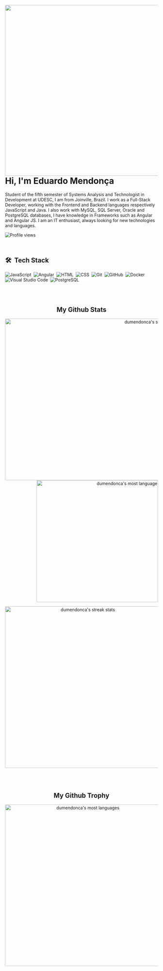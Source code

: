 <img align="right" height=560em src="https://raw.githubusercontent.com/gist/DuMendonca/bf1e3e2af53092271100c4b95148a7c2/raw/143d839b89d12003cac74cda50fab5ab0316ad07/githubcard.svg"/>
<h1 align="left"> Hi, I'm  Eduardo Mendonça </h1>

Student of the fifth semester of Systems Analysis and Technologist in Development at UDESC, I am from Joinville, Brazil. I work as a Full-Stack Developer, working with the Frontend and Backend languages respectively JavaScript and Java.
I also work with MySQL, SQL Server, Oracle and PostgreSQL databases, I have knowledge in Frameworks such as Angular and Angular JS.
I am an IT enthusiast, always looking for new technologies and languages.
<p align="left"> <img src="https://komarev.com/ghpvc/?username=dumendonca&color=yellow" alt="Profile views" /> </p>

<br>

## 🛠 &nbsp;Tech Stack

![JavaScript](https://img.shields.io/badge/-JavaScript-05122A?style=flat&logo=javascript)&nbsp;
![Angular](https://img.shields.io/badge/-Angular-05122A?style=flat&logo=Angular)&nbsp;
![HTML](https://img.shields.io/badge/-HTML-05122A?style=flat&logo=HTML5)&nbsp;
![CSS](https://img.shields.io/badge/-CSS-05122A?style=flat&logo=CSS3&logoColor=1572B6)&nbsp;
![Git](https://img.shields.io/badge/-Git-05122A?style=flat&logo=git)&nbsp;
![GitHub](https://img.shields.io/badge/-GitHub-05122A?style=flat&logo=github)&nbsp;
![Docker](https://img.shields.io/badge/-Docker-05122A?style=flat&logo=docker)&nbsp;
![Visual Studio Code](https://img.shields.io/badge/-Visual%20Studio%20Code-05122A?style=flat&logo=visual-studio-code&logoColor=007ACC)&nbsp;
![PostgreSQL](https://img.shields.io/badge/-PostgreSQL-05122A?style=flat&logo=postgresql)&nbsp;

<br><br>

<h2 align="center">My Github Stats</h2>
<p style="text-align:right">
  <img width="530em" src="https://github-readme-stats.vercel.app/api?username=dumendonca&show_icons=true&theme=transparent" alt="dumendonca's stats"/>
  <img width="400em" src="https://github-readme-stats.vercel.app/api/top-langs/?username=dumendonca&layout=compact&theme=transparent" alt="dumendonca's most language"/>
</p>
<p align="center">
  <img width="530em" src="http://github-readme-streak-stats.herokuapp.com?user=dumendonca&theme=transparent" alt="dumendonca's streak stats"/>
</p>

<br><br>

<h2 align="center">My Github Trophy</h2>
<p align="center">
  <img width="530em" src="https://github-profile-trophy.vercel.app/?username=dumendonca&theme=algolia&align=center" alt="dumendonca's most languages"/>
</p>
